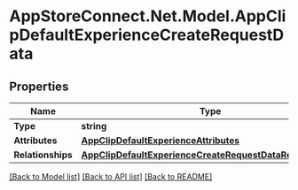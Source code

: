 # AppStoreConnect.Net.Model.AppClipDefaultExperienceCreateRequestData

## Properties

Name | Type | Description | Notes
------------ | ------------- | ------------- | -------------
**Type** | **string** |  | 
**Attributes** | [**AppClipDefaultExperienceAttributes**](AppClipDefaultExperienceAttributes.md) |  | [optional] 
**Relationships** | [**AppClipDefaultExperienceCreateRequestDataRelationships**](AppClipDefaultExperienceCreateRequestDataRelationships.md) |  | 

[[Back to Model list]](../README.md#documentation-for-models) [[Back to API list]](../README.md#documentation-for-api-endpoints) [[Back to README]](../README.md)


